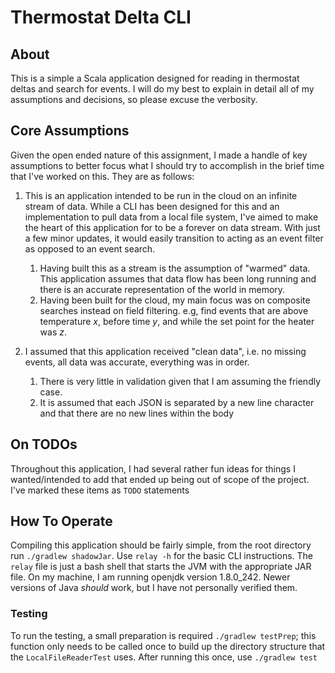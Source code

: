 # Thermostat Delta CLI
## About
This is a simple a Scala application designed for reading in thermostat deltas and search for events.  I will do my best
to explain in detail all of my assumptions and decisions, so please excuse the verbosity.

## Core Assumptions
Given the open ended nature of this assignment, I made a handle of key assumptions to better focus what I should try
to accomplish in the brief time that I've worked on this.  They are as follows:

1. This is an application intended to be run in the cloud on an infinite stream of data.  While a CLI has been designed
for this and an implementation to pull data from a local file system, I've aimed to make the heart of this application
for to be a forever on data stream.  With just a few minor updates, it would easily transition to acting as an event 
filter as opposed to an event search.
    1. Having built this as a stream is the assumption of "warmed" data.  This application assumes that data flow has 
    been long running and there is an accurate representation of the world in memory.
    2. Having been built for the cloud, my main focus was on composite searches instead on field filtering. e.g, find 
    events that are above temperature _x_, before time _y_, and while the set point for the heater was _z_.

2. I assumed that this application received "clean data", i.e. no missing events, all data was accurate, everything was
in order. 
    1. There is very little in validation given that I am assuming the friendly case.
    2. It is assumed that each JSON is separated by a new line character and that there are no new lines within the body

## On TODOs
Throughout this application, I had several rather fun ideas for things I wanted/intended to add that ended up being
out of scope of the project. I've marked these items as `TODO` statements

## How To Operate
Compiling this application should be fairly simple, from the root directory run `./gradlew shadowJar`. Use `relay -h`
for the basic CLI instructions. The `relay` file is just a bash shell that starts the JVM with the appropriate JAR file.
On my machine, I am running openjdk version 1.8.0_242.  Newer versions of Java _should_ work, but I have not personally
verified them.

### Testing
To run the testing, a small preparation is required  `./gradlew testPrep`;  this function only needs to be called once
to build up the directory structure that the `LocalFileReaderTest` uses. After running this once, use `./gradlew test`
